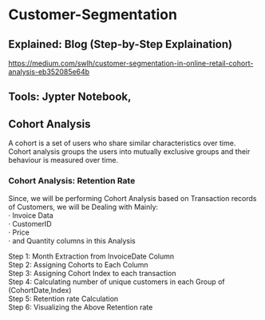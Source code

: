 # Customer-Segmentation

## Explained: Blog (Step-by-Step Explaination)
https://medium.com/swlh/customer-segmentation-in-online-retail-cohort-analysis-eb352085e64b

## Tools: Jypter Notebook, 

## Cohort Analysis
A cohort is a set of users who share similar characteristics over time. Cohort analysis groups the users into mutually exclusive groups and their behaviour is measured over time.

### Cohort Analysis: Retention Rate
Since, we will be performing Cohort Analysis based on Transaction records of Customers, we will be Dealing with Mainly:                                                             
· Invoice Data                                                                                                                                                                     
· CustomerID                                                                                                                                                                       
· Price                                                                                                                                                                             
· and Quantity columns in this Analysis                                                                                                                                             

Step 1: Month Extraction from InvoiceDate Column                                                                                                                                   
Step 2: Assigning Cohorts to Each Column                                                                                                                                           
Step 3: Assigning Cohort Index to each transaction                                                                                                                                 
Step 4: Calculating number of unique customers in each Group of (CohortDate,Index)                                                                                                 
Step 5: Retention rate Calculation                                                                                                                                                 
Step 6: Visualizing the Above Retention rate

